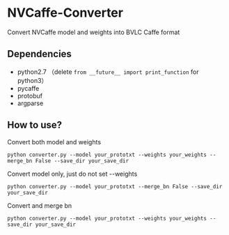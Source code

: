 # NVCaffe-Converter
Convert NVCaffe model and weights into BVLC Caffe format

## Dependencies
* python2.7 （delete `from __future__ import print_function` for python3）
* pycaffe
* protobuf
* argparse

## How to use?

Convert both model and weights

```
python converter.py --model your_prototxt --weights your_weights --merge_bn False --save_dir your_save_dir
```

Convert model only, just do not set --weights

```
python converter.py --model your_prototxt --merge_bn False --save_dir your_save_dir
```

Convert and merge bn

```
python converter.py --model your_prototxt --weights your_weights --save_dir your_save_dir
```
